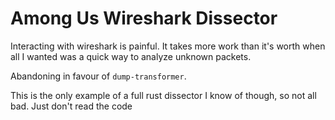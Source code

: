 # Among Us Wireshark Dissector

Interacting with wireshark is painful. It takes more work than it's worth when all I wanted was a quick way to analyze unknown packets.

Abandoning in favour of `dump-transformer`.

This is the only example of a full rust dissector I know of though, so not all bad. Just don't read the code
